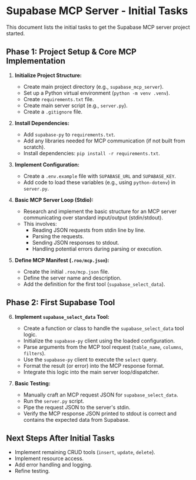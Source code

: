 # Supabase MCP Server - Initial Tasks

This document lists the initial tasks to get the Supabase MCP server project started.

## Phase 1: Project Setup & Core MCP Implementation

1.  **Initialize Project Structure:**
    *   Create main project directory (e.g., `supabase_mcp_server`).
    *   Set up a Python virtual environment (`python -m venv .venv`).
    *   Create `requirements.txt` file.
    *   Create main server script (e.g., `server.py`).
    *   Create a `.gitignore` file.

2.  **Install Dependencies:**
    *   Add `supabase-py` to `requirements.txt`.
    *   Add any libraries needed for MCP communication (if not built from scratch).
    *   Install dependencies: `pip install -r requirements.txt`.

3.  **Implement Configuration:**
    *   Create a `.env.example` file with `SUPABASE_URL` and `SUPABASE_KEY`.
    *   Add code to load these variables (e.g., using `python-dotenv`) in `server.py`.

4.  **Basic MCP Server Loop (Stdio):**
    *   Research and implement the basic structure for an MCP server communicating over standard input/output (stdin/stdout).
    *   This involves:
        *   Reading JSON requests from stdin line by line.
        *   Parsing the requests.
        *   Sending JSON responses to stdout.
        *   Handling potential errors during parsing or execution.

5.  **Define MCP Manifest (`.roo/mcp.json`):**
    *   Create the initial `.roo/mcp.json` file.
    *   Define the server name and description.
    *   Add the definition for the first tool (`supabase_select_data`).

## Phase 2: First Supabase Tool

6.  **Implement `supabase_select_data` Tool:**
    *   Create a function or class to handle the `supabase_select_data` tool logic.
    *   Initialize the `supabase-py` client using the loaded configuration.
    *   Parse arguments from the MCP tool request (`table_name`, `columns`, `filters`).
    *   Use the `supabase-py` client to execute the `select` query.
    *   Format the result (or error) into the MCP response format.
    *   Integrate this logic into the main server loop/dispatcher.

7.  **Basic Testing:**
    *   Manually craft an MCP request JSON for `supabase_select_data`.
    *   Run the `server.py` script.
    *   Pipe the request JSON to the server's stdin.
    *   Verify the MCP response JSON printed to stdout is correct and contains the expected data from Supabase.

## Next Steps After Initial Tasks

*   Implement remaining CRUD tools (`insert`, `update`, `delete`).
*   Implement resource access.
*   Add error handling and logging.
*   Refine testing.